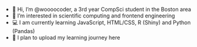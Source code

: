 - 👋 Hi, I’m @woooocoder, a 3rd year CompSci student in the Boston area
- 👀 I’m interested in scientific computing and frontend engineering 
- 💻 I am currently learning JavaScript, HTML/CSS, R (Shiny) and Python (Pandas) 
- 💞️ I plan to upload my learning journey here 

<!---
woooocoder/woooocoder is a ✨ special ✨ repository because its `README.md` (this file) appears on your GitHub profile.
You can click the Preview link to take a look at your changes.
--->

